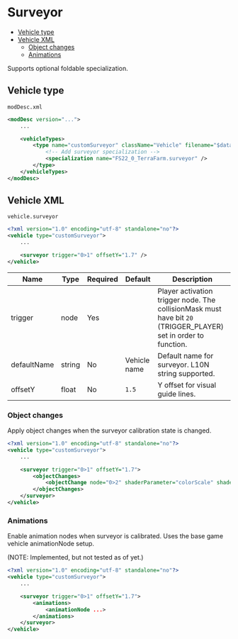 # Surveyor

- [Vehicle type](#vehicle-type)
- [Vehicle XML](#vehicle-xml)
  - [Object changes](#object-changes)
  - [Animations](#animations)

Supports optional foldable specialization.

## Vehicle type

``modDesc.xml``

```xml
<modDesc version="...">
    ...

    <vehicleTypes>
        <type name="customSurveyor" className="Vehicle" filename="$dataS/scripts/vehicles/Vehicle.lua">
            <!-- Add surveyor specialization -->
            <specialization name="FS22_0_TerraFarm.surveyor" />
        </type>
    </vehicleTypes>
</modDesc>
```

## Vehicle XML

```
vehicle.surveyor
```

```xml
<?xml version="1.0" encoding="utf-8" standalone="no"?>
<vehicle type="customSurveyor">
    ...

    <surveyor trigger="0>1" offsetY="1.7" />
</vehicle>
```

| Name | Type | Required | Default | Description |
|------|------|----------|---------|-------------|
| trigger | node | Yes | | Player activation trigger node. The collisionMask must have bit ```20``` (TRIGGER_PLAYER) set in order to function. |
| defaultName | string | No | Vehicle name | Default name for surveyor. L10N string supported. |
| offsetY | float | No | ```1.5``` | Y offset for visual guide lines. |

### Object changes

Apply object changes when the surveyor calibration state is changed.

```xml
<?xml version="1.0" encoding="utf-8" standalone="no"?>
<vehicle type="customSurveyor">
    ...

    <surveyor trigger="0>1" offsetY="1.7">
        <objectChanges>
            <objectChange node="0>2" shaderParameter="colorScale" shaderParameterActive="0 1 0 0" shaderParameterInactive="1 0 0 0" />
        </objectChanges>
    </surveyor>
</vehicle>
```

### Animations

Enable animation nodes when surveyor is calibrated. Uses the base game vehicle animationNode setup.

(NOTE: Implemented, but not tested as of yet.)

```xml
<?xml version="1.0" encoding="utf-8" standalone="no"?>
<vehicle type="customSurveyor">
    ...

    <surveyor trigger="0>1" offsetY="1.7">
        <animations>
            <animationNode ...>
        </animations>
    </surveyor>
</vehicle>
```
